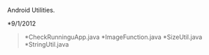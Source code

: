 Android Utilities.

*9/1/2012 
>*CheckRunninguApp.java
>*ImageFunction.java
>*SizeUtil.java
>*StringUtil.java
